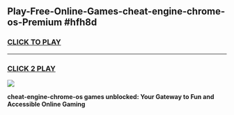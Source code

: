 
## Play-Free-Online-Games-cheat-engine-chrome-os-Premium #hfh8d
<h3>
<a href="https://premium.freeplayer.one?title=cheat-engine-chrome-os&ref=8M">CLICK TO PLAY</a></h3>
<hr>

<h3>
<a href="https://premium.freeplayer.one?title=cheat-engine-chrome-os&ref=8M">CLICK 2 PLAY</a>
  
</h3>

<a href="https://premium.freeplayer.one?title=cheat-engine-chrome-os&ref=8M"><img src="https://clearcache.store/games.png"></a>


**cheat-engine-chrome-os games unblocked: Your Gateway to Fun and Accessible Online Gaming**
